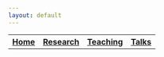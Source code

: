 ```yaml
---
layout: default
---
```


<table> 
<tr>
<th><a href="./">Home</a></th>
<th><a href="./research.html">Research</a></th>
<th><a href="./teaching.html">Teaching</a></th>
<th><a href="./talks.html">Talks</a></th>
</tr>
</table> 



